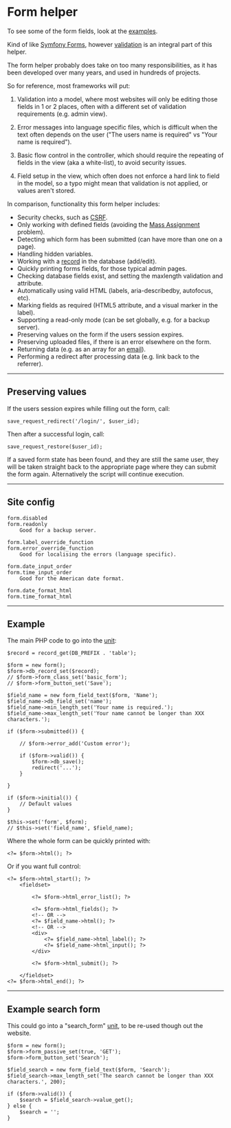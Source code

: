 # Form helper

To see some of the form fields, look at the [examples](/examples/form/).

Kind of like [Symfony Forms](http://symfony.com/doc/2.0/book/forms.html), however [validation](http://symfony.com/doc/2.0/book/validation.html) is an integral part of this helper.

The form helper probably does take on too many responsibilities, as it has been developed over many years, and used in hundreds of projects.

So for reference, most frameworks will put:

1. Validation into a model, where most websites will only be editing those fields in 1 or 2 places, often with a different set of validation requirements (e.g. admin view).

2. Error messages into language specific files, which is difficult when the text often depends on the user ("The users name is required" vs "Your name is required").

3. Basic flow control in the controller, which should require the repeating of fields in the view (aka a white-list), to avoid security issues.

4. Field setup in the view, which often does not enforce a hard link to field in the model, so a typo might mean that validation is not applied, or values aren't stored.

In comparison, functionality this form helper includes:

- Security checks, such as [CSRF](../../doc/security/csrf.md).
- Only working with defined fields (avoiding the [Mass Assignment](https://en.wikipedia.org/wiki/Mass_assignment_vulnerability) problem).
- Detecting which form has been submitted (can have more than one on a page).
- Handling hidden variables.
- Working with a [record](../../doc/helpers/record.md) in the database (add/edit).
- Quickly printing forms fields, for those typical admin pages.
- Checking database fields exist, and setting the maxlength validation and attribute.
- Automatically using valid HTML (labels, aria-describedby, autofocus, etc).
- Marking fields as required (HTML5 attribute, and a visual marker in the label).
- Supporting a read-only mode (can be set globally, e.g. for a backup server).
- Preserving values on the form if the users session expires.
- Preserving uploaded files, if there is an error elsewhere on the form.
- Returning data (e.g. as an array for an [email](../../doc/helpers/email.md)).
- Performing a redirect after processing data (e.g. link back to the referrer).

---

## Preserving values

If the users session expires while filling out the form, call:

	save_request_redirect('/login/', $user_id);

Then after a successful login, call:

	save_request_restore($user_id);

If a saved form state has been found, and they are still the same user, they will be taken straight back to the appropriate page where they can submit the form again. Alternatively the script will continue execution.

---

## Site config

	form.disabled
	form.readonly
		Good for a backup server.

	form.label_override_function
	form.error_override_function
		Good for localising the errors (language specific).

	form.date_input_order
	form.time_input_order
		Good for the American date format.

	form.date_format_html
	form.time_format_html

---

## Example

The main PHP code to go into the [unit](../../doc/setup/units.md):

	$record = record_get(DB_PREFIX . 'table');

	$form = new form();
	$form->db_record_set($record);
	// $form->form_class_set('basic_form');
	// $form->form_button_set('Save');

	$field_name = new form_field_text($form, 'Name');
	$field_name->db_field_set('name');
	$field_name->min_length_set('Your name is required.');
	$field_name->max_length_set('Your name cannot be longer than XXX characters.');

	if ($form->submitted()) {

		// $form->error_add('Custom error');

		if ($form->valid()) {
			$form->db_save();
			redirect('...');
		}

	}

	if ($form->initial()) {
		// Default values
	}

	$this->set('form', $form);
	// $this->set('field_name', $field_name);

Where the whole form can be quickly printed with:

	<?= $form->html(); ?>

Or if you want full control:

	<?= $form->html_start(); ?>
		<fieldset>

			<?= $form->html_error_list(); ?>

			<?= $form->html_fields(); ?>
			<!-- OR -->
			<?= $field_name->html(); ?>
			<!-- OR -->
			<div>
				<?= $field_name->html_label(); ?>
				<?= $field_name->html_input(); ?>
			</div>

			<?= $form->html_submit(); ?>

		</fieldset>
	<?= $form->html_end(); ?>

---

## Example search form

This could go into a "search_form" [unit](../../doc/setup/units.md), to be re-used though out the website.

	$form = new form();
	$form->form_passive_set(true, 'GET');
	$form->form_button_set('Search');

	$field_search = new form_field_text($form, 'Search');
	$field_search->max_length_set('The search cannot be longer than XXX characters.', 200);

	if ($form->valid()) {
		$search = $field_search->value_get();
	} else {
		$search = '';
	}
